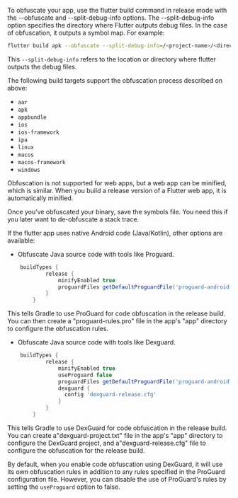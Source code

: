 To obfuscate your app, use the flutter build command in release mode with the --obfuscate and --split-debug-info options. The --split-debug-info option specifies the directory where Flutter outputs debug files. In the case of obfuscation, it outputs a symbol map. For example:

```sh
flutter build apk --obfuscate --split-debug-info=/<project-name>/<directory>
```

This `--split-debug-info` refers to the location or directory where flutter outputs the debug files.

The following build targets support the obfuscation process described on above:

* `aar`
* `apk`
* `appbundle`
* `ios`
* `ios-framework`
* `ipa`
* `linux`
* `macos`
* `macos-framework`
* `windows`

Obfuscation is not supported for web apps, but a web app can be minified, which is similar. When you build a release version of a Flutter web app, it is automatically minified.

Once you’ve obfuscated your binary, save the symbols file. You need this if you later want to de-obfuscate a stack trace.

If the flutter app uses native Android code (Java/Kotlin), other options are available:

* Obfuscate Java source code with tools like Proguard.

```gradle
    buildTypes {
            release {
                minifyEnabled true
                proguardFiles getDefaultProguardFile('proguard-android.txt'), 'proguard-rules.pro'
            }
        }
```
This tells Gradle to use ProGuard for code obfuscation in the release build. You can then create a "proguard-rules.pro"
file in the app's "app" directory to configure the obfuscation rules.

* Obfuscate Java source code with tools like Dexguard.

```gradle
    buildTypes {
            release {
                minifyEnabled true
                useProguard false
                proguardFiles getDefaultProguardFile('proguard-android.txt'), 'proguard-rules.pro'
                dexguard {
                  config 'dexguard-release.cfg'
                }
            }
        }
```
This tells Gradle to use DexGuard for code obfuscation in the release build. You can create a"dexguard-project.txt" file in the app's "app" directory to configure the DexGuard project, and a"dexguard-release.cfg" file to configure the obfuscation for the release build.

By default, when you enable code obfuscation using DexGuard, it will use its own obfuscation rules in addition to any rules specified in the ProGuard configuration file. However, you can disable the use of ProGuard's rules by setting the `useProguard` option to false.


